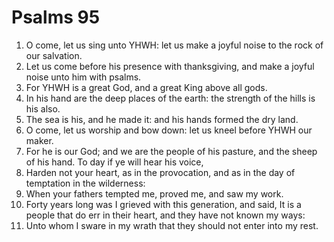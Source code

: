 ﻿# Psalms 95
1. O come, let us sing unto YHWH: let us make a joyful noise to the rock of our salvation. 
2. Let us come before his presence with thanksgiving, and make a joyful noise unto him with psalms. 
3. For YHWH is a great God, and a great King above all gods. 
4. In his hand are the deep places of the earth: the strength of the hills is his also. 
5. The sea is his, and he made it: and his hands formed the dry land. 
6. O come, let us worship and bow down: let us kneel before YHWH our maker. 
7. For he is our God; and we are the people of his pasture, and the sheep of his hand. To day if ye will hear his voice, 
8. Harden not your heart, as in the provocation, and as in the day of temptation in the wilderness: 
9. When your fathers tempted me, proved me, and saw my work. 
10. Forty years long was I grieved with this generation, and said, It is a people that do err in their heart, and they have not known my ways: 
11. Unto whom I sware in my wrath that they should not enter into my rest. 
